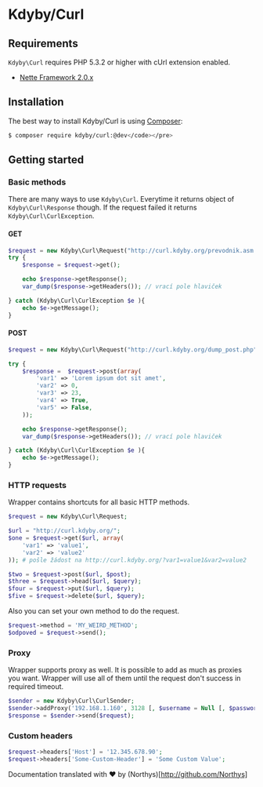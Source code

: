 # Kdyby/Curl
## Requirements

`Kdyby\Curl` requires PHP 5.3.2 or higher with cUrl extension enabled.

- [Nette Framework 2.0.x](https://github.com/nette/nette)

## Installation

The best way to install Kdyby/Curl is using [Composer](http://getcomposer.org/):

```sh
$ composer require kdyby/curl:@dev</code></pre>
```

## Getting started

### Basic methods

There are many ways to use `Kdyby\Curl`. Everytime it returns object of `Kdyby\Curl\Response` though. If the request failed it returns `Kdyby\Curl\CurlException`.

#### GET

```php
$request = new Kdyby\Curl\Request("http://curl.kdyby.org/prevodnik.asm.zdrojak");
try {
    $response = $request->get();

    echo $response->getResponse();
    var_dump($response->getHeaders()); // vrací pole hlaviček

} catch (Kdyby\Curl\CurlException $e ){
    echo $e->getMessage();
}
```

#### POST
```php
$request = new Kdyby\Curl\Request("http://curl.kdyby.org/dump_post.php");

try {
    $response =  $request->post(array(
        'var1' => 'Lorem ipsum dot sit amet',
        'var2' => 0,
        'var3' => 23,
        'var4' => True,
        'var5' => False,
    ));

    echo $response->getResponse();
    var_dump($response->getHeaders()); // vrací pole hlaviček

} catch (Kdyby\Curl\CurlException $e ){
    echo $e->getMessage();
}
```

### HTTP requests

Wrapper contains shortcuts for all basic HTTP methods.

```php
$request = new Kdyby\Curl\Request;

$url = "http://curl.kdyby.org/";
$one = $request->get($url, array(
    'var1' => 'value1',
    'var2' => 'value2'
)); # pošle žádost na http://curl.kdyby.org/?var1=value1&var2=value2

$two = $request->post($url, $post);
$three = $request->head($url, $query);
$four = $request->put($url, $query);
$five = $request->delete($url, $query);
```

Also you can set your own method to do the request.

```php
$request->method = 'MY_WEIRD_METHOD';
$odpoved = $request->send();
```

### Proxy
Wrapper supports proxy as well. It is possible to add as much as proxies you want. Wrapper will use all of them until the request don't success in required timeout.

```php
$sender = new Kdyby\Curl\CurlSender;
$sender->addProxy('192.168.1.160', 3128 [, $username = Null [, $password = Null [, $timeout = 15]]]);
$response = $sender->send($request);
```

### Custom headers

```php
$request->headers['Host'] = '12.345.678.90';
$request->headers['Some-Custom-Header'] = 'Some Custom Value';
```

Documentation translated with ♥ by (Northys)[http://github.com/Northys]
